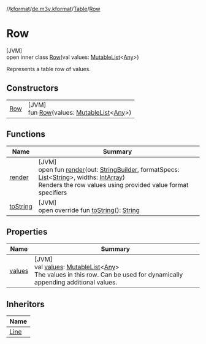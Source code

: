 //[kformat](../../../../index.md)/[de.m3y.kformat](../../index.md)/[Table](../index.md)/[Row](index.md)

# Row

[JVM]\
open inner class [Row](index.md)(val values: [MutableList](https://kotlinlang.org/api/latest/jvm/stdlib/kotlin.collections/-mutable-list/index.html)&lt;[Any](https://kotlinlang.org/api/latest/jvm/stdlib/kotlin/-any/index.html)&gt;)

Represents a table row of values.

## Constructors

| | |
|---|---|
| [Row](-row.md) | [JVM]<br>fun [Row](-row.md)(values: [MutableList](https://kotlinlang.org/api/latest/jvm/stdlib/kotlin.collections/-mutable-list/index.html)&lt;[Any](https://kotlinlang.org/api/latest/jvm/stdlib/kotlin/-any/index.html)&gt;) |

## Functions

| Name | Summary |
|---|---|
| [render](render.md) | [JVM]<br>open fun [render](render.md)(out: [StringBuilder](https://kotlinlang.org/api/latest/jvm/stdlib/kotlin.text/-string-builder/index.html), formatSpecs: [List](https://kotlinlang.org/api/latest/jvm/stdlib/kotlin.collections/-list/index.html)&lt;[String](https://kotlinlang.org/api/latest/jvm/stdlib/kotlin/-string/index.html)&gt;, widths: [IntArray](https://kotlinlang.org/api/latest/jvm/stdlib/kotlin/-int-array/index.html))<br>Renders the row values using provided value format specifiers |
| [toString](to-string.md) | [JVM]<br>open override fun [toString](to-string.md)(): [String](https://kotlinlang.org/api/latest/jvm/stdlib/kotlin/-string/index.html) |

## Properties

| Name | Summary |
|---|---|
| [values](values.md) | [JVM]<br>val [values](values.md): [MutableList](https://kotlinlang.org/api/latest/jvm/stdlib/kotlin.collections/-mutable-list/index.html)&lt;[Any](https://kotlinlang.org/api/latest/jvm/stdlib/kotlin/-any/index.html)&gt;<br>The values in this row. Can be used for dynamically appending additional values. |

## Inheritors

| Name |
|---|
| [Line](../-line/index.md) |
